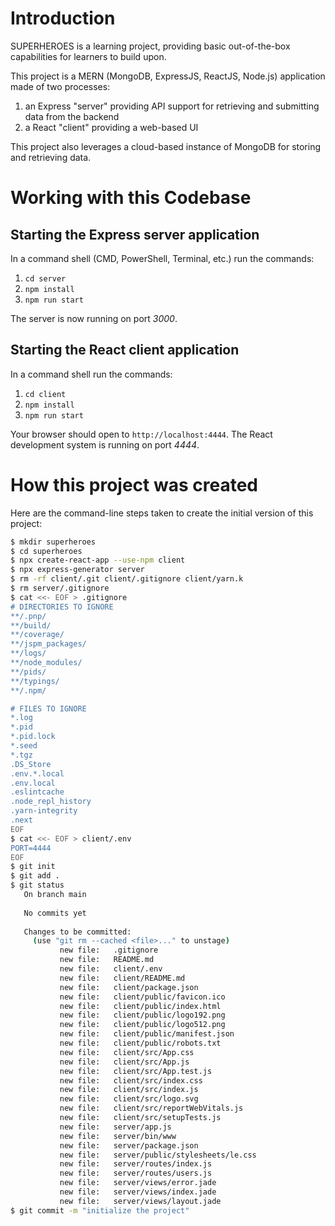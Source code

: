 # Introduction

SUPERHEROES is a learning project, providing basic out-of-the-box capabilities
for learners to build upon.

This project is a MERN (MongoDB, ExpressJS, ReactJS, Node.js) application made
of two processes:
   1. an Express "server" providing API support for retrieving and submitting
   data from the backend
   1. a React "client" providing a web-based UI

This project also leverages a cloud-based instance of MongoDB for storing
and retrieving data.

# Working with this Codebase

## Starting the Express server application

In a command shell (CMD, PowerShell, Terminal, etc.) run the commands:
1. `cd server`
1. `npm install`
1. `npm run start`

The server is now running on port *3000*.

## Starting the React client application

In a command shell run the commands:
1. `cd client`
1. `npm install`
1. `npm run start`

Your browser should open to `http://localhost:4444`.  The React development
system is running on port *4444*.

# How this project was created

Here are the command-line steps taken to create the initial version of this project:
```bash
$ mkdir superheroes
$ cd superheroes
$ npx create-react-app --use-npm client
$ npx express-generator server
$ rm -rf client/.git client/.gitignore client/yarn.k
$ rm server/.gitignore
$ cat <<- EOF > .gitignore
# DIRECTORIES TO IGNORE
**/.pnp/
**/build/
**/coverage/
**/jspm_packages/
**/logs/
**/node_modules/
**/pids/
**/typings/
**/.npm/

# FILES TO IGNORE
*.log
*.pid
*.pid.lock
*.seed
*.tgz
.DS_Store
.env.*.local
.env.local
.eslintcache
.node_repl_history
.yarn-integrity
.next
EOF
$ cat <<- EOF > client/.env
PORT=4444
EOF
$ git init
$ git add .
$ git status
   On branch main
   
   No commits yet
   
   Changes to be committed:
     (use "git rm --cached <file>..." to unstage)
           new file:   .gitignore
           new file:   README.md
           new file:   client/.env
           new file:   client/README.md
           new file:   client/package.json
           new file:   client/public/favicon.ico
           new file:   client/public/index.html
           new file:   client/public/logo192.png
           new file:   client/public/logo512.png
           new file:   client/public/manifest.json
           new file:   client/public/robots.txt
           new file:   client/src/App.css
           new file:   client/src/App.js
           new file:   client/src/App.test.js
           new file:   client/src/index.css
           new file:   client/src/index.js
           new file:   client/src/logo.svg
           new file:   client/src/reportWebVitals.js
           new file:   client/src/setupTests.js
           new file:   server/app.js
           new file:   server/bin/www
           new file:   server/package.json
           new file:   server/public/stylesheets/le.css
           new file:   server/routes/index.js
           new file:   server/routes/users.js
           new file:   server/views/error.jade
           new file:   server/views/index.jade
           new file:   server/views/layout.jade
$ git commit -m "initialize the project"
```
